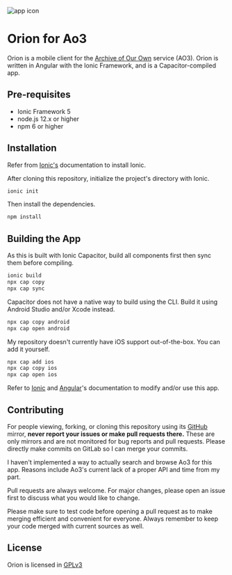![app icon](https://gitlab.com/TenSeventy7/orion-ao3/raw/master/press/android/mipmap-xhdpi/ic_launcher.png)
# Orion for Ao3

Orion is a mobile client for the [Archive of Our Own](https://archiveofourown.org) service (AO3). Orion is written in Angular with the Ionic Framework, and is a Capacitor-compiled app.

## Pre-requisites
* Ionic Framework 5
* node.js 12.x or higher
* npm 6 or higher

## Installation
Refer from [Ionic's](https://ionicframework.com/docs/installation/cli) documentation to install Ionic.

After cloning this repository, initialize the project's directory with Ionic.
```bash
ionic init 
```
Then install the dependencies.
```bash
npm install 
```

## Building the App
As this is built with Ionic Capacitor, build all components first then sync them before compiling.
```bash
ionic build
npx cap copy
npx cap sync
```

Capacitor does not have a native way to build using the CLI. Build it using Android Studio and/or Xcode instead.
```bash
npx cap copy android
npx cap open android
```

My repository doesn't currently have iOS support out-of-the-box. You can add it yourself.
```bash
npx cap add ios
npx cap copy ios
npx cap open ios
```

Refer to [Ionic](https://ionicframework.com/docs) and [Angular](https://angular.io/docsdocumentation)'s documentation to modify and/or use this app.

## Contributing
For people viewing, forking, or cloning this repository using its [GitHub](https://github.com/TenSeventy7/OrionAo3) mirror, **never report your issues or make pull requests there.** These are only mirrors and are not monitored for bug reports and pull requests. Please directly make commits on GitLab so I can merge your commits.

I haven't implemented a way to actually search and browse Ao3 for this app. Reasons include Ao3's current lack of a proper API and time from my part.

Pull requests are always welcome. For major changes, please open an issue first to discuss what you would like to change.

Please make sure to test code before opening a pull request as to make merging efficient and convenient for everyone. Always remember to keep your code merged with current sources as well.

## License
Orion is licensed in [GPLv3](https://gitlab.com/TenSeventy7/orion-ao3/raw/master/LICENSE)
